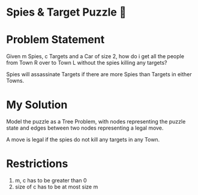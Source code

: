 # Spies & Target Puzzle 🔪

# Problem Statement
Given m Spies, c Targets and a Car of size 2, how do i get all the people from Town R over to Town L without the spies killing any targets?

Spies will assassinate Targets if there are more Spies than Targets in either Towns.

# My Solution
Model the puzzle as a Tree Problem, with nodes representing the puzzle state and edges between two nodes representing a legal move.

A move is legal if the spies do not kill any targets in any Town.

# Restrictions
1. m, c has to be greater than 0
2. size of c has to be at most size m
